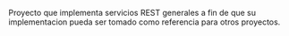 Proyecto que implementa servicios REST generales a fin de que su implementacion pueda ser tomado como referencia para otros proyectos.


